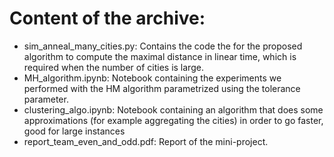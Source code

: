 # Content of the archive:

* sim_anneal_many_cities.py: Contains the code the for the proposed algorithm to compute the maximal distance in linear time, which is required when the number of cities is large.
* MH_algorithm.ipynb: Notebook containing the experiments we performed with the HM algorithm parametrized using the tolerance parameter.
* clustering_algo.ipynb: Notebook containing an algorithm that does some approximations (for example aggregating the cities) in order to go faster, good for large instances
* report_team_even_and_odd.pdf: Report of the mini-project.